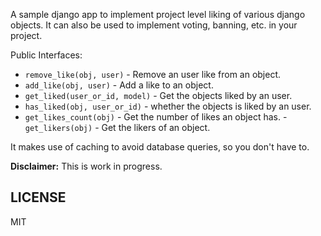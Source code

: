 A sample django app to implement project level liking of various django objects. It can also be used to implement voting, banning, etc. in your project.

Public Interfaces:

- `remove_like(obj, user)` - Remove an user like from an object.
- `add_like(obj, user)` - Add a like to an object.
- `get_liked(user_or_id, model)` - Get the objects liked by an user.
- `has_liked(obj, user_or_id)` - whether the objects is liked by an user.
- `get_likes_count(obj)` - Get the number of likes an object has.
-`get_likers(obj)` - Get the likers of an object.

It makes use of caching to avoid database queries, so you don't have to.

__Disclaimer:__ This is work in progress.

## LICENSE

MIT
